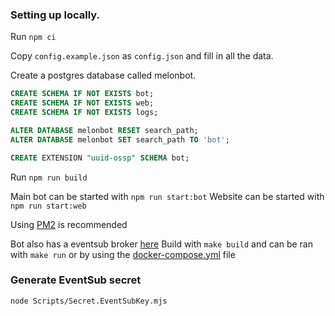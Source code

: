 ### Setting up locally.

Run `npm ci`

Copy `config.example.json` as `config.json` and fill in all the data.

Create a postgres database called melonbot.

```sql
CREATE SCHEMA IF NOT EXISTS bot;
CREATE SCHEMA IF NOT EXISTS web;
CREATE SCHEMA IF NOT EXISTS logs;

ALTER DATABASE melonbot RESET search_path;
ALTER DATABASE melonbot SET search_path TO 'bot';

CREATE EXTENSION "uuid-ossp" SCHEMA bot;
```

Run `npm run build`

Main bot can be started with `npm run start:bot`
Website can be started with `npm run start:web`

Using [PM2](https://pm2.keymetrics.io/) is recommended

Bot also has a eventsub broker [here](./../Golang//EventSub/go.mod)
Build with `make build` and can be ran with `make run` or by using the [docker-compose.yml](../docker-compose.yml) file

### Generate EventSub secret

```bash
node Scripts/Secret.EventSubKey.mjs
```
